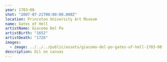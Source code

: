 ```yaml
---
year: 1703–08
shot: "2007-07-21T00:00:00.000Z"
location: Princeton University Art Museum
name: Gates of Hell
artistName: Giacomo Del Po
artistBirth: "1652"
artistDeath: "1726"
images:
  - image: ../../../public/assets/giacomo-del-po-gates-of-hell-1703-08.png
description: Oil on canvas
---
```

